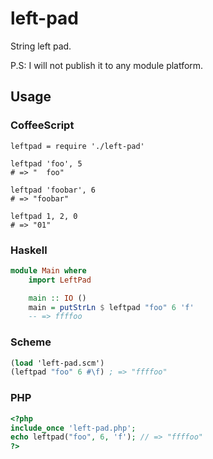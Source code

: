 # left-pad

String left pad.

P.S: I will not publish it to any module platform.

## Usage

### CoffeeScript

```coffee-script
leftpad = require './left-pad'

leftpad 'foo', 5
# => "  foo"

leftpad 'foobar', 6
# => "foobar"

leftpad 1, 2, 0
# => "01"
```

### Haskell

```haskell
module Main where
    import LeftPad

    main :: IO ()
    main = putStrLn $ leftpad "foo" 6 'f'
    -- => ffffoo

```

### Scheme

```scheme
(load 'left-pad.scm')
(leftpad "foo" 6 #\f) ; => "ffffoo"
```

### PHP

```php
<?php
include_once 'left-pad.php';
echo leftpad("foo", 6, 'f'); // => "ffffoo"
?>
```

